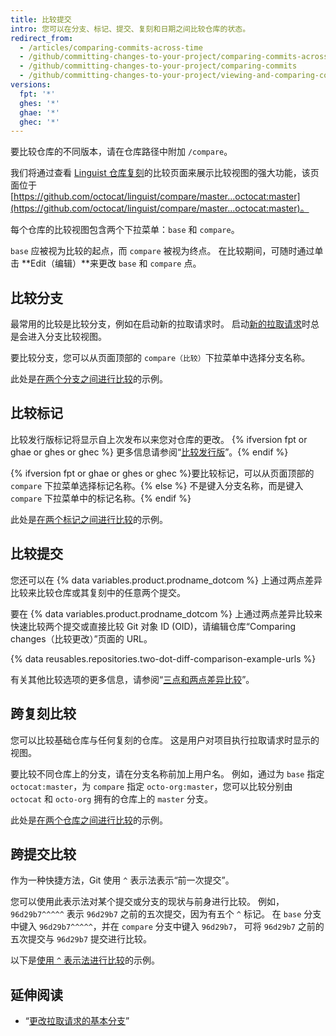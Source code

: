 ```yaml
---
title: 比较提交
intro: 您可以在分支、标记、提交、复刻和日期之间比较仓库的状态。
redirect_from:
  - /articles/comparing-commits-across-time
  - /github/committing-changes-to-your-project/comparing-commits-across-time
  - /github/committing-changes-to-your-project/comparing-commits
  - /github/committing-changes-to-your-project/viewing-and-comparing-commits/comparing-commits
versions:
  fpt: '*'
  ghes: '*'
  ghae: '*'
  ghec: '*'
---
```


要比较仓库的不同版本，请在仓库路径中附加 `/compare`。

我们将通过查看 [Linguist 仓库复刻](https://github.com/octocat/linguist)的比较页面来展示比较视图的强大功能，该页面位于 [https://github.com/octocat/linguist/compare/master...octocat:master](https://github.com/octocat/linguist/compare/master...octocat:master)。

每个仓库的比较视图包含两个下拉菜单：`base` 和 `compare`。

`base` 应被视为比较的起点，而 `compare` 被视为终点。 在比较期间，可随时通过单击 **Edit（编辑）**来更改 `base` 和 `compare` 点。

## 比较分支

最常用的比较是比较分支，例如在启动新的拉取请求时。 启动[新的拉取请求](/articles/creating-a-pull-request)时总是会进入分支比较视图。

要比较分支，您可以从页面顶部的 `compare（比较）`下拉菜单中选择分支名称。

此处是[在两个分支之间进行比较](https://github.com/octocat/linguist/compare/master...octocat:an-example-comparison-for-docs)的示例。

## 比较标记

比较发行版标记将显示自上次发布以来您对仓库的更改。 {% ifversion fpt or ghae or ghes or ghec %} 更多信息请参阅“[比较发行版](/github/administering-a-repository/comparing-releases)”。{% endif %}

{% ifversion fpt or ghae or ghes or ghec %}要比较标记，可以从页面顶部的 `compare` 下拉菜单选择标记名称。{% else %} 不是键入分支名称，而是键入 `compare` 下拉菜单中的标记名称。{% endif %}

此处是[在两个标记之间进行比较](https://github.com/octocat/linguist/compare/v2.2.0...octocat:v2.3.3)的示例。

## 比较提交

您还可以在 {% data variables.product.prodname_dotcom %} 上通过两点差异比较来比较仓库或其复刻中的任意两个提交。

要在 {% data variables.product.prodname_dotcom %} 上通过两点差异比较来快速比较两个提交或直接比较 Git 对象 ID (OID)，请编辑仓库“Comparing changes（比较更改）”页面的 URL。

{% data reusables.repositories.two-dot-diff-comparison-example-urls %}

有关其他比较选项的更多信息，请参阅“[三点和两点差异比较](/articles/about-comparing-branches-in-pull-requests#three-dot-and-two-dot-git-diff-comparisons)”。

## 跨复刻比较

您可以比较基础仓库与任何复刻的仓库。 这是用户对项目执行拉取请求时显示的视图。

要比较不同仓库上的分支，请在分支名称前加上用户名。 例如，通过为 `base` 指定 `octocat:master`，为 `compare` 指定 `octo-org:master`，您可以比较分别由 `octocat` 和 `octo-org` 拥有的仓库上的 `master` 分支。

此处是[在两个仓库之间进行比较](https://github.com/octocat/linguist/compare/master...octo-org:master)的示例。

## 跨提交比较

作为一种快捷方法，Git 使用 `^` 表示法表示“前一次提交”。

您可以使用此表示法对某个提交或分支的现状与前身进行比较。 例如，`96d29b7^^^^^` 表示 `96d29b7` 之前的五次提交，因为有五个 `^` 标记。 在 `base` 分支中键入 `96d29b7^^^^^`，并在 `compare` 分支中键入 `96d29b7`， 可将 `96d29b7` 之前的五次提交与 `96d29b7` 提交进行比较。

以下是[使用 `^` 表示法进行比较](https://github.com/octocat/linguist/compare/octocat:96d29b7%5E%5E%5E%5E%5E...octocat:96d29b7)的示例。

## 延伸阅读

- “[更改拉取请求的基本分支](/pull-requests/collaborating-with-pull-requests/proposing-changes-to-your-work-with-pull-requests/changing-the-base-branch-of-a-pull-request)”
